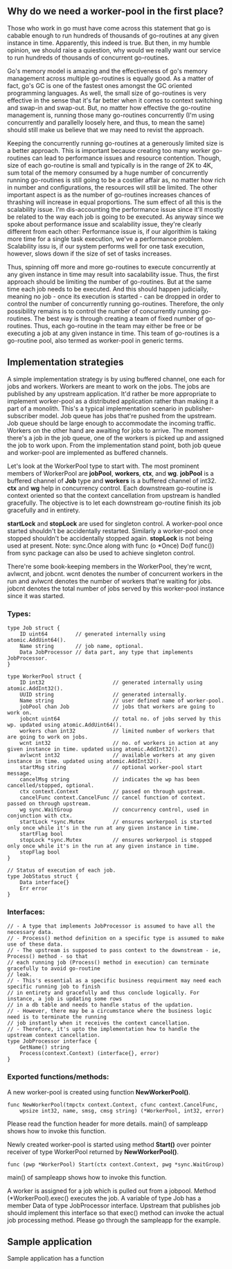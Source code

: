## Why do we need a worker-pool in the first place?
Those who work in go must have come across this statement that go is cabable enough to run hundreds of thousands of go-routines at any given instance in time.
Apparently, this indeed is true. But then, in my humble opinion, we should raise a quiestion, why would we really want our service to run hundreds of thousands of concurrent go-routines.

Go's memory model is amazing and the effectiveness of go's memory management across multiple go-routines is equally good. As a matter of fact, go's GC is one of the fastest ones amongst the GC oriented programming languages. As well, the small size of go-routines is very effective in the sense that it's far better when it comes to context switching and swap-in and swap-out. But, no matter how effective the go-routine management is, running those many go-routines concurrently (I'm using concurrently and parallelly loosely here, and thus, to mean the same) should still make us believe that we may need to revist the approach.

Keeping the concurrently running go-routines at a generously limited size is a better approach. This is important because creating too many worker go-routines can lead to performance issues and resource contention. Though, size of each go-routine is small and typically is in the range of 2K to 4K, sum total of the memory consumed by a huge number of concurrently running go-routines is still going to be a costlier affair as, no matter how rich in number and configurations, the resources will still be
limited.
The other important aspect is as the number of go-routines increases chances of thrashing will increase
in equal proportions.
The sum effect of all this is the scalability issue. I'm dis-accounting the performance issue since it'll mostly be related to the way each job is going to be executed.
As anyway since we spoke about performance issue and scalability issue, they're clearly different from each other:
Performance issue is, if our algorithim is taking more time for a single task execution, we've a performance problem.
Scalability issu is, if our system performs well for one task execution, however, slows down if the size of set of tasks increases.

Thus, spinning off more and more go-routines to execute concurrently at any given instance in time
may result into sacalability issue.
Thus, the first approach should be limiting the number of go-routines. But at the same time each job
needs to be executed. And this should happen judicially, meaning no job - once its execution is started - can be dropped in order to control the number of concurrently running go-routines.
Therefore, the only possibility remains is to control the number of concurrently running go-routines.
The best way is through creating a team of fixed number of go-routines.
Thus, each go-routine in the team may either be free or be executing a job at any given instance
in time. This team of go-routines is a go-routine pool, also termed as worker-pool in generic terms.

## Implementation strategies
A simple implementation strategy is by using buffered channel, one each for jobs and workers.
Workers are meant to work on the jobs. The jobs are published by any upstream application.
It'd rather be more appropriate to implement worker-pool as a distributed application rather than
making it a part of a monolith. This's a typical implementation scenario in publisher-subscriber model.
Job queue has jobs that're pushed from the upstream. Job queue should be large enough to accommodate the incoming traffic. Workers on the other hand are awaiting for jobs to arrive. The moment
there's a job in the job queue, one of the workers is picked up and assigned the job to work upon.
From the implementation stand point, both job queue and worker-pool are implemented as buffered
channels.

Let's look at the WorkerPool type to start with.
The most prominent members of WorkerPool are **jobPool**, **workers**, **ctx**, and **wg**.
**jobPool** is a buffered channel of **Job** type and **workers** is a buffered channel of int32.
**ctx** and **wg** help in concurrency control. Each downstream go-routine is context oriented
so that the context cancellation from upstream is handled gracefully. The objective is
to let each downstream go-routine finish its job gracefully and in entirety.

**startLock** and **stopLock** are used for singleton control. A worker-pool once started
shouldn't be accidentally restarted. Similarly a worker-pool once stopped shouldn't be accidentally
stopped again. **stopLock** is not being used at present.
Note: sync.Once along with func (o *Once) Do(f func()) from sync package can also be used to
achieve singleton control.

There're some book-keeping members in the WorkerPool, they're wcnt, avlwcnt, and jobcnt. wcnt denotes
the number of concurrent workers in the run and avlwcnt denotes the number of workers that're waiting
for jobs.
jobcnt denotes the total number of jobs served by this worker-pool instance since it was started.

### Types:
```
type Job struct {
	ID uint64         // generated internally using atomic.AddUint64().
	Name string       // job name, optional.
	Data JobProcessor // data part, any type that implements JobProcessor.
}

type WorkerPool struct {
	ID int32                      // generated internally using atomic.AddInt32().
	UUID string                   // generated internally.
	Name string                   // user defined name of worker-pool.
	jobPool chan Job              // jobs that workers are going to work on.
	jobcnt uint64                 // total no. of jobs served by this wp. updated using atomic.AddUint64().
	workers chan int32            // limited number of workers that are going to work on jobs.
	wcnt int32                    // no. of workers in action at any given instance in time. updated using atomic.AddInt32().
	avlwcnt int32                 // available workers at any given instance in time. updated using atomic.AddInt32().
	startMsg string               // optional worker-pool start message.
	cancelMsg string              // indicates the wp has been cancelled/stopped, optional.
	ctx context.Context           // passed on through upstream.
	cancelFunc context.CancelFunc // cancel function of context. passed on through upstream.
	wg sync.WaitGroup             // concurrency control, used in conjunction with ctx.
	startLock *sync.Mutex         // ensures workerpool is started only once while it's in the run at any given instance in time.
	startFlag bool
	stopLock *sync.Mutex          // ensures workerpool is stopped only once while it's in the run at any given instance in time.
	stopFlag bool
}

// Status of execution of each job.
type JobStatus struct {
	Data interface{}
	Err error
}
```

### Interfaces:
```
// - A type that implements JobProcessor is assumed to have all the necessary data.
// - Process() method definition on a specific type is assumed to make use of these data.
// - The upstream is supposed to pass context to the downstream - ie, Process() method - so that
// each running job (Process() method in execution) can terminate gracefully to avoid go-routine
// leak.
// - This's essential as a specific business requirment may need each specific running job to finish
// in entirety and gracefully and thus conclude logically. For instance, a job is updating some rows
// in a db table and needs to handle status of the updation.
// - However, there may be a circumstance where the business logic need is to terminate the running
// job instantly when it receives the context cancellation.
// - Therefore, it's upto the implementation how to handle the upstream context cancellation.
type JobProcessor interface {
	GetName() string
	Process(context.Context) (interface{}, error)
}

```

### Exported functions/methods:
A new worker-pool is created using function **NewWorkerPool()**.
```
func NewWorkerPool(tmpctx context.Context, cfunc context.CancelFunc,
	wpsize int32, name, smsg, cmsg string) (*WorkerPool, int32, error)
```

Please read the function header for more details. main() of sampleapp shows how to invoke this function.

Newly created worker-pool is started using method **Start()** over pointer receiver of type WorkerPool
returned by **NewWorkerPool()**.
```
func (pwp *WorkerPool) Start(ctx context.Context, pwg *sync.WaitGroup)
```
main() of sampleapp shows how to invoke this function.

A worker is assigned for a job which is pulled out from a jobpool.
Method (*WorkerPool).exec() executes the job. A variable of type Job has a member Data of type
JobProcessor interface. Upstream that publishes job should implement this interface so that
exec() method can invoke the actual job processing method.
Please go through the sampleapp for the example.


## Sample application
Sample application has a function
